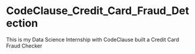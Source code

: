 # CodeClause_Credit_Card_Fraud_Detection
This is my Data Science Internship with CodeClause built a Credit Card Fraud Checker
